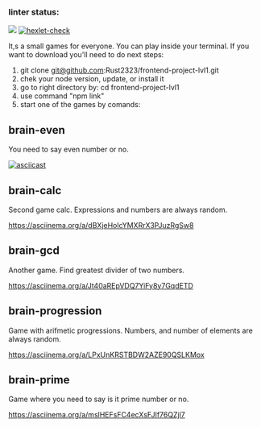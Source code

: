 ### linter status:

<a href="https://codeclimate.com/github/Rust2323/frontend-project-lvl1/maintainability"><img src="https://api.codeclimate.com/v1/badges/4617cab953e688e3aad4/maintainability" /></a>
[![hexlet-check](https://github.com/Rust2323/frontend-project-lvl1/actions/workflows/hexlet-check.yml/badge.svg)](https://github.com/Rust2323/frontend-project-lvl1/actions/workflows/hexlet-check.yml)

It,s a small games for everyone. You can play inside your terminal. If you want to download you'll need to do next steps:

1. git clone git@github.com:Rust2323/frontend-project-lvl1.git
2. chek your node version, update, or install it
3. go to right directory by: cd frontend-project-lvl1
4. use command "npm link"
4. start one of the games by comands:

## brain-even

You need to say even number or no.

[![asciicast](https://asciinema.org/a/pnnDdjT6ja9r1xYAYOJu6QhHz.svg)](https://asciinema.org/a/pnnDdjT6ja9r1xYAYOJu6QhHz)

## brain-calc

Second game calc. Expressions and numbers are always random.

https://asciinema.org/a/dBXjeHolcYMXRrX3PJuzRgSw8

## brain-gcd

Another game. Find greatest divider of two numbers.

https://asciinema.org/a/Jt40aREpVDQ7YiFy8y7GqdETD

## brain-progression

Game with arifmetic progressions. Numbers, and number of elements are always random.

https://asciinema.org/a/LPxUnKRSTBDW2AZE90QSLKMox

## brain-prime

Game where you need to say is it prime number or no.

https://asciinema.org/a/mslHEFsFC4ecXsFJIf76QZjl7
